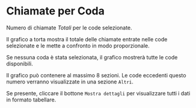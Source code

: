 # Chiamate per Coda

Numero di chiamate *Totali* per le code selezionate.

Il grafico a torta mostra il totale delle chiamate entrate nelle code selezionate 
e le mette a confronto in modo proporzionale.

Se nessuna coda è stata selezionata, il grafico mostrerà tutte le code disponibili.

Il grafico può contenere al massimo 8 sezioni. Le code eccedenti questo numero
verranno visualizzate in una sezione `Altri`.

Se presente, cliccare il bottone `Mostra dettagli` per visualizzare tutti i dati
in formato tabellare.